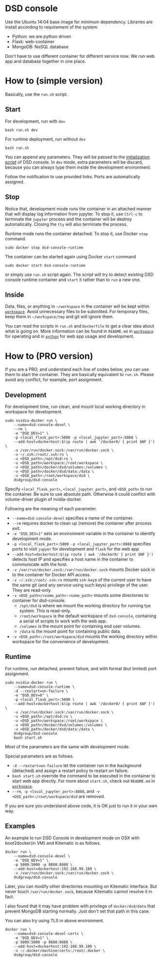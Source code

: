 # DSD console

Use the Ubuntu 14:04 base image for minimum dependency.
Libraries are install according to requirement of the system:
* Python: we are python driven
* Flask: web-container
* MongoDB: NoSQL database

Don't have to use different container for different service now.
We run web app and database together in one place.

# How to (simple version)

Basically, use the `run.sh` script.

## Start

For development, run with `dev`
```
bash run.sh dev
```
For runtime deployment, run without `dev`
```
bash run.sh
```
You can append any parameters.
They will be passed to the [initialization script](../../workspace/start.sh) of DSD console.
In `dev` mode, extra parameters will be discard, because you can always type them inside the development environment.

Follow the notification to use provided links. Ports are automatically assigned.

## Stop

Notice that, development mode runs the container in an attached manner that will display log information from jupyter.
To stop it, use `Ctrl-c` to terminate the `jupyter` process and the container will be destroy automatically.
Closing the `tty` will also terminate the process.

Runtime mode runs the container detached.
To stop it, use Docker `stop` command.
```
sudo docker stop dsd-console-runtime
```
The container can be started again using Docker `start` command
```
sudo docker start dsd-console-runtime
```
or simply use `run.sh` script again.
The script will try to detect existing DSD console runtime container and `start` it rather than to `run` a new one.

## Inside

Data, files, or anything in `~/workspace` in the container will be kept within [`workspace`](../../workspace).
Avoid unnecessary files to be submitted.
For temporary files, keep them in `~/workspace/tmp` and git will ignore them.

You can read the scripts in `run.sh` and `Dockerfile` to get a clear idea about what is going on.
More information can be found in `README.md` in [`workspace`](../../workspace) for operating and in [`python`](../../python) for web app usage and development.

# How to (PRO version)

If you are a PRO, and understand each line of codes below, you can use them to start the container.
They are basically equivalent to `run.sh`.
Please avoid any conflict, for example, port assignment.

## Development

For development time, run clean, and mount local working directory in workspace for development.
```
sudo nvidia-docker run \
    --name=dsd-console-devel \
    --rm \
    -e "DSD_DEV=1" \
    -p <local_flask_port>:5000 -p <local_jupyter_port>:8888 \
    --add-host=dockerhost:$(ip route | awk '/docker0/ { print $NF }') \
    -v /var/run/docker.sock:/var/run/docker.sock \
    -v ~/.ssh:/root/.ssh:ro \
    -v <DSD_path>:/opt/dsd:ro \
    -v <DSD_path>/workspace:/root/workspace \
    -v <DSD_path>/docker/dsd/volumes:/volumes \
    -v <DSD_path>/docker/dsd/data:/data \
    -v <DSD_path>:/root/workspace/dsd \
    dsdgroup/dsd-console
```
Specify `<local_flask_port>`, `<local_jupyter_port>`, and `<DSD_path>` to run the container.
Be sure to use absolute path. Otherwise it could conflict with volume-driver plugin of nvidia-docker.

Following are the meaning of each parameter.
* `--name=dsd-console-devel` specifies a name of the container.
* `--rm` requires docker to clean up (remove) the container after process exit.
* `-e "DSD_DEV=1"` sets an environment variable in the container to identify development mode.
* `-p <local_flask_port>:5000 -p <local_jupyter_port>:8888` specifies ports to visit `jupyer` for development and `flask` for the web app.
* `--add-host=dockerhost:$(ip route | awk '/docker0/ { print $NF }')` detects host IP and specifies a host name in the container to communicate with the host.
* `-v /var/run/docker.sock:/var/run/docker.sock` mounts Docker sock in to the container for Docker API access.
* `-v ~/.ssh:/root/.ssh:ro` mounts `ssh-key`s of the current user to have the same git (and any service using such keys) privilege of the user. They are read-only.
* `-v <DSD_path>/<some_path>:<some_path>` mounts some directories to container for dsd-console.
    * `/opt/dsd` is where we mount the working directory for running tye system. This is read-only.
    * `/root/workspace` is the default workspace of `dsd-console`, containing a serial of scripts to work with the web app.
    * `/volumes` is the mount point for containing end user volumes.
    * `/data` is the mount point for containing public data.
* `-v <DSD_path>:/root/workspace/dsd` mounts the working directory within workspace for the convenience of development.

## Runtime

For runtime, run detached, prevent failure, and with formal (but limited) port assignment.
```
sudo nvidia-docker run \
    --name=dsd-console-runtime \
    -d --restart=on-failure \
    -e "DSD_DEV=0" \
    -p <local_flask_port>:5000 \
    --add-host=dockerhost:$(ip route | awk '/docker0/ { print $NF }') \
    -v /var/run/docker.sock:/var/run/docker.sock \
    -v <DSD_path>:/opt/dsd:ro \
    -v <DSD_path>/workspace:/root/workspace \
    -v <DSD_path>/docker/dsd/volumes:/volumes \
    -v <DSD_path>/docker/dsd/data:/data \
    dsdgroup/dsd-console
    bash start.sh
```
Most of the parameters are the same with development mode.

Special parameters are as follows.
* `-d --restart=on-failure` let the container run in the background (detached) and assign a restart policy to restart on failure.
* `bash start.sh` override the command to be executed in the container to start web app directly. For more about `start.sh`, check out `README.md` in [`workspace`](../../workspace).
* `--rm`, `-p <local_jupyter_port>:8888`, and `-v <DSD_path>:/root/workspace/dsd` are removed.

If you are sure you understand above code, it is OK just to run it in your own way.

## Examples
An example to run DSD Console in development mode on OSX with boot2docker(in VM) and Kitematic is as follows.
```
docker run \
    --name=dsd-console-devel \
    -e "DSD_DEV=1" \
    -p 5000:5000 -p 8888:8888 \
    --add-host=dockerhost:192.168.99.100 \
    -v /var/run/docker.sock:/var/run/docker.sock \
    dsdgroup/dsd-console
```
Later, you can modify other directories mounting on Kitematic interface.
But never touch `/var/run/docker.sock`, because Kitematic cannot resolve it in fact.

I also found that it may have problem with privilege of `docker/dsd/data` that prevent MongoDB starting normally.
Just don't set that path in this case.

You can also try using TLS in above environment.
```
docker run \
    --name=dsd-console-devel-certs \
    -e "DSD_DEV=1" \
    -p 5000:5000 -p 8888:8888 \
    --add-host=dockerhost:192.168.99.100 \
    -v ~/.docker/machine/certs:/root/.docker \
    dsdgroup/dsd-console
```
